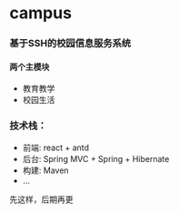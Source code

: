# campus
### 基于SSH的校园信息服务系统


#### 两个主模块
  * 教育教学
  * 校园生活

### 技术栈：
  * 前端: react + antd
  * 后台: Spring MVC + Spring + Hibernate
  * 构建: Maven
  * ...

先这样，后期再更 

